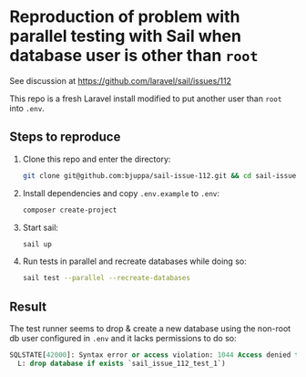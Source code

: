 # Reproduction of problem with parallel testing with Sail when database user is other than `root`

See discussion at https://github.com/laravel/sail/issues/112

This repo is a fresh Laravel install modified to put another user than `root` into `.env`.

## Steps to reproduce

1. Clone this repo and enter the directory:

    ```sh
    git clone git@github.com:bjuppa/sail-issue-112.git && cd sail-issue-112
    ```

2. Install dependencies and copy `.env.example` to `.env`:

    ```sh
    composer create-project
    ```

3. Start sail:

    ```sh
    sail up
    ```

4. Run tests in parallel and recreate databases while doing so:

    ```sh
    sail test --parallel --recreate-databases
    ```

## Result

The test runner seems to drop & create a new database using the non-root db user configured in `.env` and it lacks permissions to do so:

```sql
SQLSTATE[42000]: Syntax error or access violation: 1044 Access denied for user 'sail_issue_112'@'%' to database 'sail_issue_112_test_1' (SQ
  L: drop database if exists `sail_issue_112_test_1`)
```
